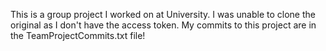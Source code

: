 This is a group project I worked on at University. I was unable to clone the original as I don't have the access token.
My commits to this project are in the TeamProjectCommits.txt file!
